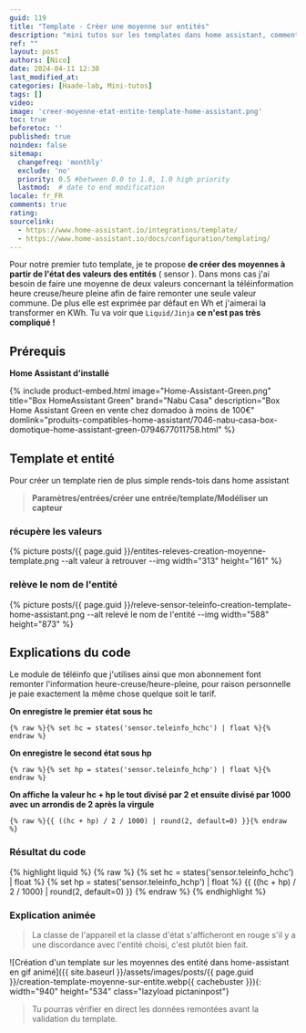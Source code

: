 ```yaml
---
guid: 119
title: "Template - Créer une moyenne sur entités"
description: "mini tutos sur les templates dans home assistant, comment créer une moyenne de l'état de plusieurs entitées."
ref: ""
layout: post
authors: [Nico]
date: 2024-04-11 12:30
last_modified_at: 
categories: [Haade-lab, Mini-tutos]
tags: []
video:
image: 'creer-moyenne-etat-entite-template-home-assistant.png'
toc: true
beforetoc: ''
published: true
noindex: false
sitemap:
  changefreq: 'monthly'
  exclude: 'no'
  priority: 0.5 #between 0.0 to 1.0, 1.0 high priority
  lastmod:  # date to end modification
locale: fr_FR
comments: true
rating:  
sourcelink:
  - https://www.home-assistant.io/integrations/template/
  - https://www.home-assistant.io/docs/configuration/templating/
---
```

Pour notre premier tuto template, je te propose **de créer des moyennes à partir de l'état des valeurs des entités** ( sensor ). Dans mons cas j'ai besoin de faire une moyenne de deux valeurs concernant la téléinformation heure creuse/heure pleine afin de faire remonter une seule valeur commune. De plus elle est exprimée par défaut en Wh et j'aimerai la transformer en KWh. Tu va voir que ```Liquid/Jinja``` **ce n'est pas très compliqué !**

## Prérequis

**Home Assistant d'installé**

{% include product-embed.html image="Home-Assistant-Green.png" title="Box HomeAssistant Green" brand="Nabu Casa" description="Box Home Assistant Green en vente chez domadoo à moins de 100€" domlink="produits-compatibles-home-assistant/7046-nabu-casa-box-domotique-home-assistant-green-0794677011758.html" %}

## Template et entité

Pour créer un template rien de plus simple rends-tois dans home assistant 

> **Paramètres/entrées/créer une entrée/template/Modéliser un capteur**

### récupère les valeurs

{% picture posts/{{ page.guid }}/entites-releves-creation-moyenne-template.png --alt valeur à retrouver --img width="313" height="161" %}

### relève le nom de l'entité

{% picture posts/{{ page.guid }}/releve-sensor-teleinfo-creation-template-home-assistant.png --alt relevé le nom de l'entité --img width="588" height="873" %}

## Explications du code

Le module de téléinfo que j'utilises ainsi que mon abonnement font remonter l'information heure-creuse/heure-pleine, pour raison personnelle je paie exactement la même chose quelque soit le tarif.

**On enregistre le premier état sous hc**

```{% raw %}{% set hc = states('sensor.teleinfo_hchc') | float %}{% endraw %}```

**On enregistre le second état sous hp**

```{% raw %}{% set hp = states('sensor.teleinfo_hchp') | float %}{% endraw %}```

**On affiche la valeur hc + hp le tout divisé par 2 et ensuite divisé par 1000 avec un arrondis de 2 après la virgule**

```{% raw %}{{ ((hc + hp) / 2 / 1000) | round(2, default=0) }}{% endraw %}```

### Résultat du code

{% highlight liquid %}
{% raw %}
{% set hc = states('sensor.teleinfo_hchc') | float %}
{% set hp = states('sensor.teleinfo_hchp') | float %}
{{ ((hc + hp) / 2 / 1000) | round(2, default=0) }}
{% endraw %}
{% endhighlight %}

### Explication animée

> La classe de l'appareil et la classe d'état s'afficheront en rouge s'il y a une discordance avec l'entité choisi, c'est plutôt bien fait.

![Création d'un template sur les moyennes des entité dans home-assistant en gif animé]({{ site.baseurl }}/assets/images/posts/{{ page.guid }}/creation-template-moyenne-sur-entite.webp{{ cachebuster }}){: width="940" height="534" class="lazyload pictaninpost"}

> Tu pourras vérifier en direct les données remontées avant la validation du template.